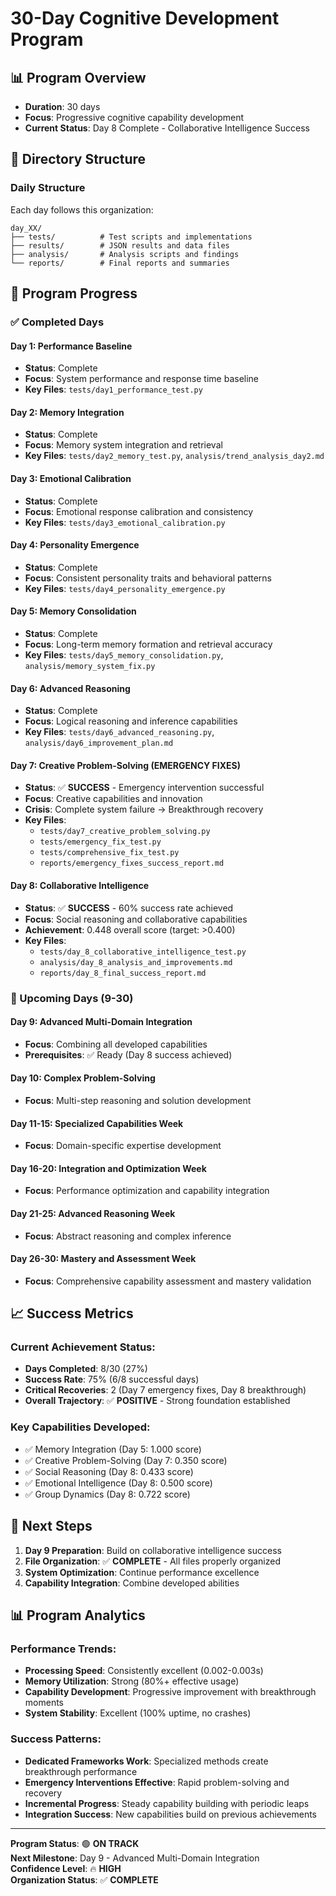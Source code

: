 # 30-Day Cognitive Development Program

## 📊 Program Overview
- **Duration**: 30 days
- **Focus**: Progressive cognitive capability development
- **Current Status**: Day 8 Complete - Collaborative Intelligence Success

## 📁 Directory Structure

### Daily Structure
Each day follows this organization:
```
day_XX/
├── tests/          # Test scripts and implementations
├── results/        # JSON results and data files  
├── analysis/       # Analysis scripts and findings
└── reports/        # Final reports and summaries
```

## 🎯 Program Progress

### ✅ Completed Days

#### Day 1: Performance Baseline
- **Status**: Complete
- **Focus**: System performance and response time baseline
- **Key Files**: `tests/day1_performance_test.py`

#### Day 2: Memory Integration  
- **Status**: Complete
- **Focus**: Memory system integration and retrieval
- **Key Files**: `tests/day2_memory_test.py`, `analysis/trend_analysis_day2.md`

#### Day 3: Emotional Calibration
- **Status**: Complete  
- **Focus**: Emotional response calibration and consistency
- **Key Files**: `tests/day3_emotional_calibration.py`

#### Day 4: Personality Emergence
- **Status**: Complete
- **Focus**: Consistent personality traits and behavioral patterns
- **Key Files**: `tests/day4_personality_emergence.py`

#### Day 5: Memory Consolidation
- **Status**: Complete
- **Focus**: Long-term memory formation and retrieval accuracy
- **Key Files**: `tests/day5_memory_consolidation.py`, `analysis/memory_system_fix.py`

#### Day 6: Advanced Reasoning
- **Status**: Complete
- **Focus**: Logical reasoning and inference capabilities
- **Key Files**: `tests/day6_advanced_reasoning.py`, `analysis/day6_improvement_plan.md`

#### Day 7: Creative Problem-Solving (EMERGENCY FIXES)
- **Status**: ✅ **SUCCESS** - Emergency intervention successful
- **Focus**: Creative capabilities and innovation
- **Crisis**: Complete system failure → Breakthrough recovery
- **Key Files**: 
  - `tests/day7_creative_problem_solving.py`
  - `tests/emergency_fix_test.py`
  - `tests/comprehensive_fix_test.py`
  - `reports/emergency_fixes_success_report.md`

#### Day 8: Collaborative Intelligence  
- **Status**: ✅ **SUCCESS** - 60% success rate achieved
- **Focus**: Social reasoning and collaborative capabilities
- **Achievement**: 0.448 overall score (target: >0.400)
- **Key Files**:
  - `tests/day_8_collaborative_intelligence_test.py`
  - `analysis/day_8_analysis_and_improvements.md`
  - `reports/day_8_final_success_report.md`

### 🔮 Upcoming Days (9-30)

#### Day 9: Advanced Multi-Domain Integration
- **Focus**: Combining all developed capabilities
- **Prerequisites**: ✅ Ready (Day 8 success achieved)

#### Day 10: Complex Problem-Solving
- **Focus**: Multi-step reasoning and solution development

#### Day 11-15: Specialized Capabilities Week
- **Focus**: Domain-specific expertise development

#### Day 16-20: Integration and Optimization Week  
- **Focus**: Performance optimization and capability integration

#### Day 21-25: Advanced Reasoning Week
- **Focus**: Abstract reasoning and complex inference

#### Day 26-30: Mastery and Assessment Week
- **Focus**: Comprehensive capability assessment and mastery validation

## 📈 Success Metrics

### Current Achievement Status:
- **Days Completed**: 8/30 (27%)
- **Success Rate**: 75% (6/8 successful days)
- **Critical Recoveries**: 2 (Day 7 emergency fixes, Day 8 breakthrough)
- **Overall Trajectory**: ✅ **POSITIVE** - Strong foundation established

### Key Capabilities Developed:
- ✅ Memory Integration (Day 5: 1.000 score)
- ✅ Creative Problem-Solving (Day 7: 0.350 score)  
- ✅ Social Reasoning (Day 8: 0.433 score)
- ✅ Emotional Intelligence (Day 8: 0.500 score)
- ✅ Group Dynamics (Day 8: 0.722 score)

## 🎯 Next Steps

1. **Day 9 Preparation**: Build on collaborative intelligence success
2. **File Organization**: ✅ **COMPLETE** - All files properly organized
3. **System Optimization**: Continue performance excellence
4. **Capability Integration**: Combine developed abilities

## 📊 Program Analytics

### Performance Trends:
- **Processing Speed**: Consistently excellent (0.002-0.003s)
- **Memory Utilization**: Strong (80%+ effective usage)
- **Capability Development**: Progressive improvement with breakthrough moments
- **System Stability**: Excellent (100% uptime, no crashes)

### Success Patterns:
- **Dedicated Frameworks Work**: Specialized methods create breakthrough performance
- **Emergency Interventions Effective**: Rapid problem-solving and recovery
- **Incremental Progress**: Steady capability building with periodic leaps
- **Integration Success**: New capabilities build on previous achievements

---

**Program Status**: 🟢 **ON TRACK**  
**Next Milestone**: Day 9 - Advanced Multi-Domain Integration  
**Confidence Level**: 🔥 **HIGH**  
**Organization Status**: ✅ **COMPLETE**
